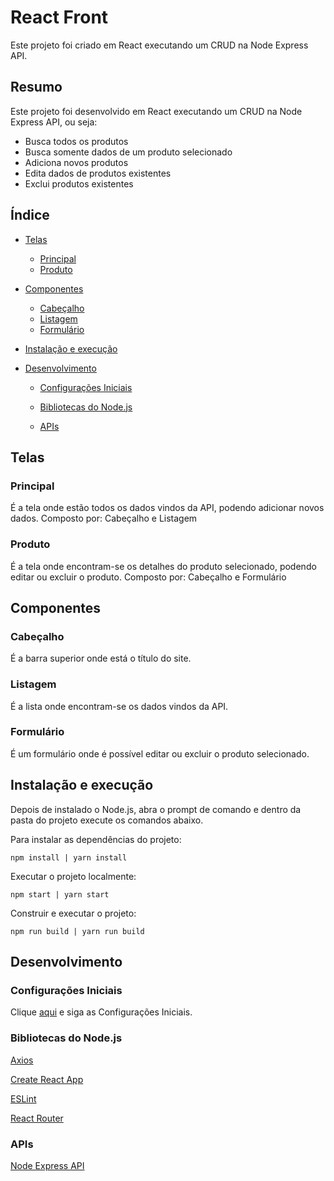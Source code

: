 # React Front

Este projeto foi criado em React executando um CRUD na Node Express API.

## Resumo

Este projeto foi desenvolvido em React executando um CRUD na Node Express API, ou seja:

- Busca todos os produtos
- Busca somente dados de um produto selecionado
- Adiciona novos produtos
- Edita dados de produtos existentes
- Exclui produtos existentes

## Índice

- [Telas](#telas)

  - [Principal](#principal)
  - [Produto](#produto)

- [Componentes](#componentes)

  - [Cabeçalho](#cabeçalho)
  - [Listagem](#listagem)
  - [Formulário](#formulario)

- [Instalação e execução](#instalação-e-execução)

- [Desenvolvimento](#desenvolvimento)

  - [Configurações Iniciais](#configurações-iniciais)

  - [Bibliotecas do Node.js](#bibliotecas-do-nodejs)

  - [APIs](#apis)

## Telas

### Principal

É a tela onde estão todos os dados vindos da API, podendo adicionar novos dados.
Composto por: Cabeçalho e Listagem

### Produto

É a tela onde encontram-se os detalhes do produto selecionado, podendo editar ou excluir o produto.
Composto por: Cabeçalho e Formulário

## Componentes

### Cabeçalho

É a barra superior onde está o título do site.

### Listagem

É a lista onde encontram-se os dados vindos da API.

### Formulário

É um formulário onde é possível editar ou excluir o produto selecionado.

## Instalação e execução

Depois de instalado o Node.js, abra o prompt de comando e dentro da pasta do projeto execute os comandos abaixo.

Para instalar as dependências do projeto:

```
npm install | yarn install
```

Executar o projeto localmente:

```
npm start | yarn start
```

Construir e executar o projeto:

```
npm run build | yarn run build
```

## Desenvolvimento

### Configurações Iniciais

Clique [aqui](https://github.com/osvaldokalvaitir/projects-settings) e siga as Configurações Iniciais.

### Bibliotecas do Node.js

[Axios](https://github.com/osvaldokalvaitir/projects-settings/blob/master/nodejs/libs/axios.md)

[Create React App](https://github.com/osvaldokalvaitir/projects-settings/blob/master/nodejs/libs/create-react-app.md)

[ESLint](https://github.com/osvaldokalvaitir/projects-settings/blob/master/nodejs/libs/eslint.md)

[React Router](https://github.com/osvaldokalvaitir/projects-settings/blob/master/nodejs/libs/react-router.md)

### APIs

[Node Express API](https://github.com/osvaldokalvaitir/node-express-api)
